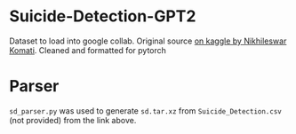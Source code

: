 # Suicide-Detection-GPT2
Dataset to load into google collab. Original source [on kaggle by Nikhileswar Komati](https://www.kaggle.com/nikhileswarkomati/suicide-watch?select=Suicide_Detection.csv). Cleaned and formatted for pytorch

# Parser

`sd_parser.py` was used to generate `sd.tar.xz` from `Suicide_Detection.csv` (not provided) from the link above.
